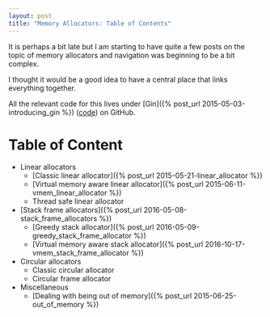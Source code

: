 ```yaml
---
layout: post
title: "Memory Allocators: Table of Contents"
---
```

It is perhaps a bit late but I am starting to have quite a few posts on the topic of memory allocators and navigation was beginning to be a bit complex.

I thought it would be a good idea to have a central place that links everything together.

All the relevant code for this lives under [Gin]({% post_url 2015-05-03-introducing_gin %}) ([code](https://github.com/nfrechette/gin)) on GitHub.

# Table of Content

* Linear allocators
  * [Classic linear allocator]({% post_url 2015-05-21-linear_allocator %})
  * [Virtual memory aware linear allocator]({% post_url 2015-06-11-vmem_linear_allocator %})
  * Thread safe linear allocator
* [Stack frame allocators]({% post_url 2016-05-08-stack_frame_allocators %})
  * [Greedy stack allocator]({% post_url 2016-05-09-greedy_stack_frame_allocator %})
  * [Virtual memory aware stack allocator]({% post_url 2016-10-17-vmem_stack_frame_allocator %})
* Circular allocators
  * Classic circular allocator
  * Circular frame allocator
* Miscellaneous
  * [Dealing with being out of memory]({% post_url 2015-06-25-out_of_memory %})

